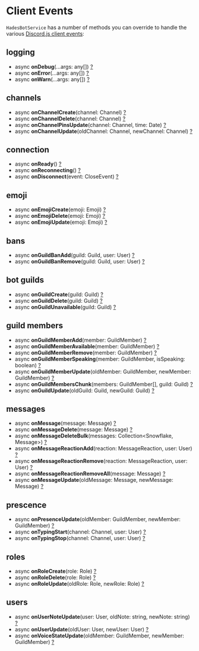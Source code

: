 # Client Events

`HadesBotService` has a number of methods you can override to handle the
various [Discord.js client events](https://discord.js.org/#/docs/main/main/class/Client):

## logging

- async **onDebug**(...args: any[]) [?](https://discord.js.org/#/docs/main/main/class/Client?scrollTo=e-debug)
- async **onError**(...args: any[]) [?](https://discord.js.org/#/docs/main/main/class/Client?scrollTo=e-error)
- async **onWarn**(...args: any[]) [?](https://discord.js.org/#/docs/main/main/class/Client?scrollTo=e-warn)

## channels

- async **onChannelCreate**(channel: Channel) [?](https://discord.js.org/#/docs/main/main/class/Client?scrollTo=e-channelCreate)
- async **onChannelDelete**(channel: Channel) [?](https://discord.js.org/#/docs/main/main/class/Client?scrollTo=e-channelDelete)
- async **onChannelPinsUpdate**(channel: Channel, time: Date) [?](https://discord.js.org/#/docs/main/main/class/Client?scrollTo=e-channelPinsUpdate)
- async **onChannelUpdate**(oldChannel: Channel, newChannel: Channel) [?](https://discord.js.org/#/docs/main/main/class/Client?scrollTo=e-channelUpdate)

## connection

- async **onReady**() [?](https://discord.js.org/#/docs/main/main/class/Client?scrollTo=e-ready)
- async **onReconnecting**() [?](https://discord.js.org/#/docs/main/main/class/Client?scrollTo=e-reconnecting)
- async **onDisconnect**(event: CloseEvent) [?](https://discord.js.org/#/docs/main/main/class/Client?scrollTo=e-disconnect)

## emoji

- async **onEmojiCreate**(emoji: Emoji) [?](https://discord.js.org/#/docs/main/main/class/Client?scrollTo=e-emojiCreate)
- async **onEmojiDelete**(emoji: Emoji) [?](https://discord.js.org/#/docs/main/main/class/Client?scrollTo=e-emojiDelete)
- async **onEmojiUpdate**(emoji: Emoji) [?](https://discord.js.org/#/docs/main/main/class/Client?scrollTo=e-emojiUpdate)

## bans

- async **onGuildBanAdd**(guild: Guild, user: User) [?](https://discord.js.org/#/docs/main/main/class/Client?scrollTo=e-guildBanAdd)
- async **onGuildBanRemove**(guild: Guild, user: User) [?](https://discord.js.org/#/docs/main/main/class/Client?scrollTo=e-guildBanRemove)

## bot guilds

- async **onGuildCreate**(guild: Guild) [?](https://discord.js.org/#/docs/main/main/class/Client?scrollTo=e-guildCreate)
- async **onGuildDelete**(guild: Guild) [?](https://discord.js.org/#/docs/main/main/class/Client?scrollTo=e-guildDelete)
- async **onGuildUnavailable**(guild: Guild) [?](https://discord.js.org/#/docs/main/main/class/Client?scrollTo=e-guildUnavailable)

## guild members

- async **onGuildMemberAdd**(member: GuildMember) [?](https://discord.js.org/#/docs/main/main/class/Client?scrollTo=e-guildMemberAdd)
- async **onGuildMemberAvailable**(member: GuildMember) [?](https://discord.js.org/#/docs/main/main/class/Client?scrollTo=e-guildMemberAvailable)
- async **onGuildMemberRemove**(member: GuildMember) [?](https://discord.js.org/#/docs/main/main/class/Client?scrollTo=e-guildMemberRemove)
- async **onGuildMemberSpeaking**(member: GuildMember, isSpeaking: boolean) [?](https://discord.js.org/#/docs/main/main/class/Client?scrollTo=e-guildMemberSpeaking)
- async **onGuildMemberUpdate**(oldMember: GuildMember, newMember: GuildMember) [?](https://discord.js.org/#/docs/main/main/class/Client?scrollTo=e-guildMemberUpdate)
- async **onGuildMembersChunk**(members: GuildMember[], guild: Guild) [?](https://discord.js.org/#/docs/main/main/class/Client?scrollTo=e-guildMembersChunk)
- async **onGuildUpdate**(oldGuild: Guild, newGuild: Guild) [?](https://discord.js.org/#/docs/main/main/class/Client?scrollTo=e-guildUpdate)

## messages

- async **onMessage**(message: Message) [?](https://discord.js.org/#/docs/main/main/class/Client?scrollTo=e-message)
- async **onMessageDelete**(message: Message) [?](https://discord.js.org/#/docs/main/main/class/Client?scrollTo=e-messageDelete)
- async **onMessageDeleteBulk**(messages: Collection<Snowflake, Message>) [?](https://discord.js.org/#/docs/main/main/class/Client?scrollTo=e-messageDeleteBulk)
- async **onMessageReactionAdd**(reaction: MessageReaction, user: User) [?](https://discord.js.org/#/docs/main/main/class/Client?scrollTo=e-messageReactionAdd)
- async **onMessageReactionRemove**(reaction: MessageReaction, user: User) [?](https://discord.js.org/#/docs/main/main/class/Client?scrollTo=e-messageReactionRemove)
- async **onMessageReactionRemoveAll**(message: Message) [?](https://discord.js.org/#/docs/main/main/class/Client?scrollTo=e-messageReactionRemoveAll)
- async **onMessageUpdate**(oldMessage: Message, newMessage: Message) [?](https://discord.js.org/#/docs/main/main/class/Client?scrollTo=e-messageUpdate)

## prescence

- async **onPresenceUpdate**(oldMember: GuildMember, newMember: GuildMember) [?](https://discord.js.org/#/docs/main/main/class/Client?scrollTo=e-presenceUpdate)
- async **onTypingStart**(channel: Channel, user: User) [?](https://discord.js.org/#/docs/main/main/class/Client?scrollTo=e-typingStart)
- async **onTypingStop**(channel: Channel, user: User) [?](https://discord.js.org/#/docs/main/main/class/Client?scrollTo=e-typingStop)

## roles

- async **onRoleCreate**(role: Role) [?](https://discord.js.org/#/docs/main/main/class/Client?scrollTo=e-roleCreate)
- async **onRoleDelete**(role: Role) [?](https://discord.js.org/#/docs/main/main/class/Client?scrollTo=e-roleDelete)
- async **onRoleUpdate**(oldRole: Role, newRole: Role) [?](https://discord.js.org/#/docs/main/main/class/Client?scrollTo=e-roleUpdate)

## users

- async **onUserNoteUpdate**(user: User, oldNote: string, newNote: string) [?](https://discord.js.org/#/docs/main/main/class/Client?scrollTo=e-userNoteUpdate)
- async **onUserUpdate**(oldUser: User, newUser: User) [?](https://discord.js.org/#/docs/main/main/class/Client?scrollTo=e-userUpdate)
- async **onVoiceStateUpdate**(oldMember: GuildMember, newMember: GuildMember) [?](https://discord.js.org/#/docs/main/main/class/Client?scrollTo=e-voiceStateUpdate)
